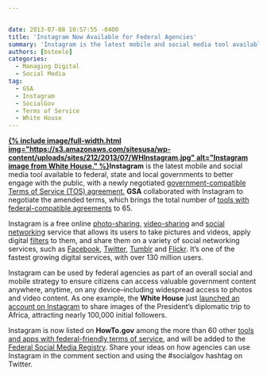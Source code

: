 ```yaml
---


date: 2013-07-08 10:57:55 -0400
title: 'Instagram Now Available for Federal Agencies'
summary: 'Instagram is the latest mobile and social media tool available to federal, state and local governments to better engage with the public, with a newly negotiated government-compatible Terms of Service (TOS) agreement. GSA collaborated with Instagram to negotiate the amended terms, which brings the total number of tools'
authors: [bsteele]
categories:
  - Managing Digital
  - Social Media
tag:
  - GSA
  - Instagram
  - SocialGov
  - Terms of Service
  - White House
---
```


<p dir="ltr">
  <strong><a href="https://s3.amazonaws.com/sitesusa/wp-content/uploads/sites/212/2013/07/WHInstagram.jpg">
{% include image/full-width.html img="https://s3.amazonaws.com/sitesusa/wp-content/uploads/sites/212/2013/07/WHInstagram.jpg" alt="Instagram image from White House." %}</a>Instagram</strong> is the latest mobile and social media tool available to federal, state and local governments to better engage with the public, with a newly negotiated <a href="http://instagram.com/legal/terms/usgov/" target="_blank">government-compatible Terms of Service (TOS) agreement.</a> <strong>GSA</strong> collaborated with Instagram to negotiate the amended terms, which brings the total number of <a href="https://www.WHATEVER/resources/negotiated-terms-of-service-agreements/" target="_blank">tools with federal-compatible agreements</a> to 65.
</p>

Instagram is a free online <a href="http://en.wikipedia.org/wiki/Photo_sharing" target="_blank">photo-sharing</a>, <a href="http://en.wikipedia.org/wiki/Video_hosting_service" target="_blank">video-sharing</a> and <a href="http://en.wikipedia.org/wiki/Social_networking_service" target="_blank">social networking</a> service that allows its users to take pictures and videos, apply digital <a href="http://en.wikipedia.org/wiki/Photographic_filter" target="_blank">filters</a> to them, and share them on a variety of social networking services, such as <a href="http://en.wikipedia.org/wiki/Facebook" target="_blank">Facebook</a>, <a href="http://en.wikipedia.org/wiki/Twitter" target="_blank">Twitter</a>, <a href="http://en.wikipedia.org/wiki/Tumblr" target="_blank">Tumblr</a> and <a href="http://en.wikipedia.org/wiki/Flickr" target="_blank">Flickr</a>. It’s  one of the fastest growing digital services, with over 130 million users.

Instagram can be used by federal agencies as part of an overall social and mobile strategy to ensure citizens can access valuable government content anywhere, anytime, on any device&#8211;including widespread access to photos and video content. As one example, the **White House** just <a href="http://instagram.com/whitehouse" target="_blank">launched an account on Instagram</a> to share images of the President’s  diplomatic trip to Africa, attracting nearly 100,000 initial followers.

Instagram is now listed on **HowTo.gov** among the more than 60 other <a href="https://www.WHATEVER/resources/negotiated-terms-of-service-agreements/" target="_blank">tools and apps with federal-friendly terms of service</a>, and will be added to the <a href="https://www.WHATEVER/services/social-media-registry/" target="_blank">Federal Social Media Registry</a>. Share your ideas on how agencies can use Instagram in the comment section and using the #socialgov hashtag on Twitter.